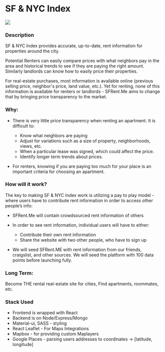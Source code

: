 # SF & NYC Index
<img src="http://sfrentindex.com/images/landlord.svg">

### Description

SF & NYC Index provides accurate, up-to-date, rent information for properties around the city. 

Potential Renters can easily compare prices with what neighbors pay in the area and historical trends to see if they are paying the right amount. Similarly landlords can know how to easily price their properties.

For real-estate purchases, most information is available online (previous selling price, neighbor's price, land value, etc.). Yet for renting, none of this information is available for renters or landlords - SFRent.Me aims to change that by bringing price transparency to the market.


### Why:
  * There is very little price transparency when renting an apartment. It is difficult to:
    * Know what neighbors are paying
    * Adjust for variations such as a size of property, neighborhoods, views, etc. 
    * When a particular lease was signed, which could affect the price.
    * Identify longer term trends about prices.

  * For renters, knowing if you are paying too much for your place is an important criteria for choosing an apartment.

### How will it work?

The key to making SF & NYC Index work is utilizing a pay to play model - where users have to contribute rent information in order to access other people’s info:
  * SFRent.Me will contain crowdsourced rent information of others

  * In order to see rent information, individual users will have to either:
    * Contribute their own rent information
    * Share the website with two other people, who have to sign up

  * We will seed SFRent.ME with rent information from our friends, craigslist, and
  other sources. We will seed the platform with 100 data points before launching fully.

### Long Term:
Become THE rental real-estate site for cities, Find apartments, roommates, etc.

### Stack Used
  * Frontend is wrapped with React
  * Backend is on Node/Express/Mongo
  * Material-ui, SASS - styling
  * React Leaflet - For Maps Integrations
  * Mapbox - for providing custom Maplayers
  * Google Places - parsing users addresses to coordinates -> [latitude, longitude]



